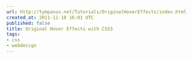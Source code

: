 ```yaml
---
url: http://tympanus.net/Tutorials/OriginalHoverEffects/index.html
created_at: 2011-11-10 16:01 UTC
published: false
title: Original Hover Effects with CSS3
tags:
- css
- webdesign
---
```



